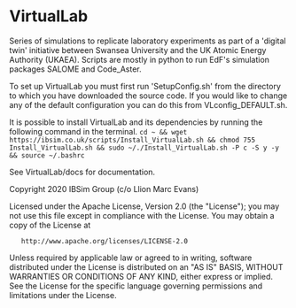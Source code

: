 # VirtualLab

Series of simulations to replicate laboratory experiments as part of a 'digital twin' initiative between Swansea University and the UK Atomic Energy Authority (UKAEA). Scripts are mostly in python to run EdF's simulation packages SALOME and Code_Aster.

To set up VirtualLab you must first run 'SetupConfig.sh' from the directory to which you have downloaded the source code. If you would like to change any of the default configuration you can do this from VLconfig_DEFAULT.sh.

It is possible to install VirtualLab and its dependencies by running the following command in the terminal.
`cd ~ && wget https://ibsim.co.uk/scripts/Install_VirtualLab.sh && chmod 755 Install_VirtualLab.sh && sudo ~/./Install_VirtualLab.sh -P c -S y -y && source ~/.bashrc`

See VirtualLab/docs for documentation.

   Copyright 2020 IBSim Group (c/o Llion Marc Evans)

   Licensed under the Apache License, Version 2.0 (the "License");
   you may not use this file except in compliance with the License.
   You may obtain a copy of the License at

       http://www.apache.org/licenses/LICENSE-2.0

   Unless required by applicable law or agreed to in writing, software
   distributed under the License is distributed on an "AS IS" BASIS,
   WITHOUT WARRANTIES OR CONDITIONS OF ANY KIND, either express or implied.
   See the License for the specific language governing permissions and
   limitations under the License.
   
